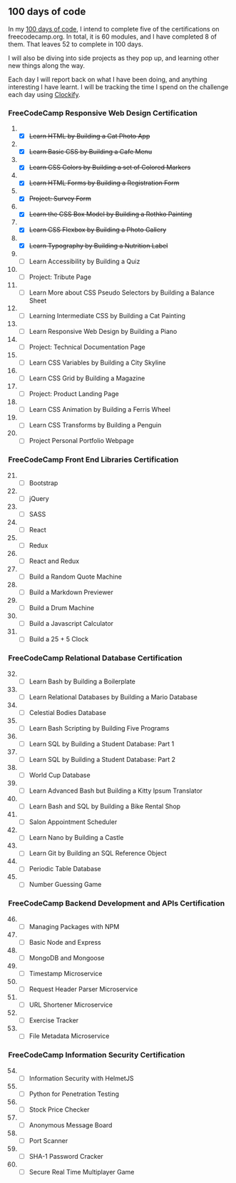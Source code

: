 ## 100 days of code

In my [100 days of code](https://www.100daysofcode.com/), I intend to complete five of the certifications on freecodecamp.org.
In total, it is 60 modules, and I have completed 8 of them. That leaves 52 to complete in 100 days. 

I will also be diving into side projects as they pop up, and learning other new things along the way. 

Each day I will report back on what I have been doing, and anything interesting I have learnt. I will be tracking
the time I spend on the challenge each day using [Clockify](https://clockify.me/).

### FreeCodeCamp Responsive Web Design Certification
1. - [x] ~~Learn HTML by Building a Cat Photo App~~
2. - [x] ~~Learn Basic CSS by Building a Cafe Menu~~
3. - [x] ~~Learn CSS Colors by Building a set of Colored Markers~~
4. - [x] ~~Learn HTML Forms by Building a Registration Form~~
5. - [x] ~~Project: Survey Form~~
6. - [x] ~~Learn the CSS Box Model by Building a Rothko Painting~~
7. - [x] ~~Learn CSS Flexbox by Building a Photo Gallery~~
8. - [x] ~~Learn Typography by Building a Nutrition Label~~
9. - [ ] Learn Accessibility by Building a Quiz
10. - [ ] Project: Tribute Page
11. - [ ] Learn More about CSS Pseudo Selectors by Building a Balance Sheet
12. - [ ] Learning Intermediate CSS by Building a Cat Painting
13. - [ ] Learn Responsive Web Design by Building a Piano
14. - [ ] Project: Technical Documentation Page
15. - [ ] Learn CSS Variables by Building a City Skyline
16. - [ ] Learn CSS Grid by Building a Magazine
17. - [ ] Project: Product Landing Page
18. - [ ] Learn CSS Animation by Building a Ferris Wheel
19. - [ ] Learn CSS Transforms by Building a Penguin
20. - [ ] Project Personal Portfolio Webpage

### FreeCodeCamp Front End Libraries Certification
21. - [ ] Bootstrap
22. - [ ] jQuery
23. - [ ] SASS
24. - [ ] React
25. - [ ] Redux
26. - [ ] React and Redux
27. - [ ] Build a Random Quote Machine
28. - [ ] Build a Markdown Previewer
29. - [ ] Build a Drum Machine
30. - [ ] Build a Javascript Calculator
31. - [ ] Build a 25 + 5 Clock

### FreeCodeCamp Relational Database Certification
32. - [ ] Learn Bash by Building a Boilerplate
33. - [ ] Learn Relational Databases by Building a Mario Database
34. - [ ] Celestial Bodies Database
35. - [ ] Learn Bash Scripting by Building Five Programs
36. - [ ] Learn SQL by Building a Student Database: Part 1
37. - [ ] Learn SQL by Building a Student Database: Part 2
38. - [ ] World Cup Database
39. - [ ] Learn Advanced Bash but Building a Kitty Ipsum Translator
40. - [ ] Learn Bash and SQL by Building a Bike Rental Shop
41. - [ ] Salon Appointment Scheduler
42. - [ ] Learn Nano by Building a Castle
43. - [ ] Learn Git by Building an SQL Reference Object
44. - [ ] Periodic Table Database
45. - [ ] Number Guessing Game

### FreeCodeCamp Backend Development and APIs Certification
46. - [ ] Managing Packages with NPM
47. - [ ] Basic Node and Express
48. - [ ] MongoDB and Mongoose
49. - [ ] Timestamp Microservice
50. - [ ] Request Header Parser Microservice
51. - [ ] URL Shortener Microservice
52. - [ ] Exercise Tracker
53. - [ ] File Metadata Microservice

### FreeCodeCamp Information Security Certification
54. - [ ] Information Security with HelmetJS
55. - [ ] Python for Penetration Testing
56. - [ ] Stock Price Checker
57. - [ ] Anonymous Message Board
58. - [ ] Port Scanner
59. - [ ] SHA-1 Password Cracker
60. - [ ] Secure Real Time Multiplayer Game
